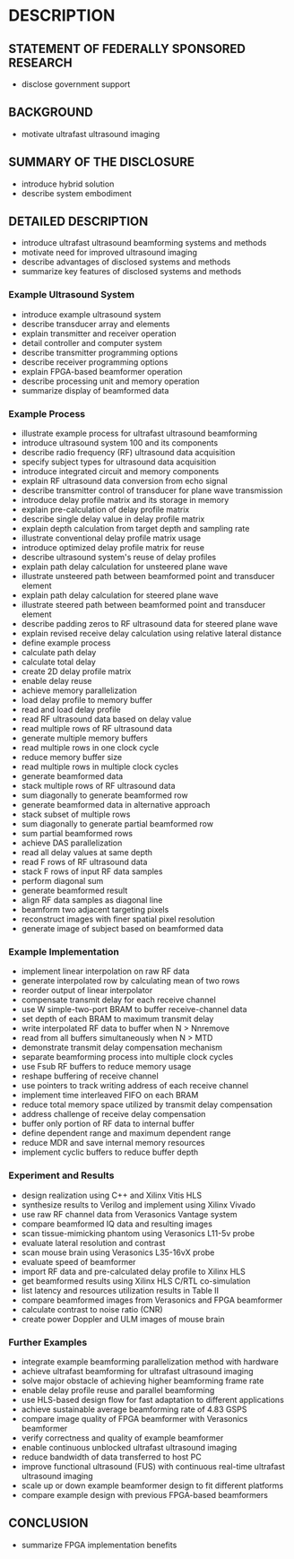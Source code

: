 # DESCRIPTION

## STATEMENT OF FEDERALLY SPONSORED RESEARCH

- disclose government support

## BACKGROUND

- motivate ultrafast ultrasound imaging

## SUMMARY OF THE DISCLOSURE

- introduce hybrid solution
- describe system embodiment

## DETAILED DESCRIPTION

- introduce ultrafast ultrasound beamforming systems and methods
- motivate need for improved ultrasound imaging
- describe advantages of disclosed systems and methods
- summarize key features of disclosed systems and methods

### Example Ultrasound System

- introduce example ultrasound system
- describe transducer array and elements
- explain transmitter and receiver operation
- detail controller and computer system
- describe transmitter programming options
- describe receiver programming options
- explain FPGA-based beamformer operation
- describe processing unit and memory operation
- summarize display of beamformed data

### Example Process

- illustrate example process for ultrafast ultrasound beamforming
- introduce ultrasound system 100 and its components
- describe radio frequency (RF) ultrasound data acquisition
- specify subject types for ultrasound data acquisition
- introduce integrated circuit and memory components
- explain RF ultrasound data conversion from echo signal
- describe transmitter control of transducer for plane wave transmission
- introduce delay profile matrix and its storage in memory
- explain pre-calculation of delay profile matrix
- describe single delay value in delay profile matrix
- explain depth calculation from target depth and sampling rate
- illustrate conventional delay profile matrix usage
- introduce optimized delay profile matrix for reuse
- describe ultrasound system's reuse of delay profiles
- explain path delay calculation for unsteered plane wave
- illustrate unsteered path between beamformed point and transducer element
- explain path delay calculation for steered plane wave
- illustrate steered path between beamformed point and transducer element
- describe padding zeros to RF ultrasound data for steered plane wave
- explain revised receive delay calculation using relative lateral distance
- define example process
- calculate path delay
- calculate total delay
- create 2D delay profile matrix
- enable delay reuse
- achieve memory parallelization
- load delay profile to memory buffer
- read and load delay profile
- read RF ultrasound data based on delay value
- read multiple rows of RF ultrasound data
- generate multiple memory buffers
- read multiple rows in one clock cycle
- reduce memory buffer size
- read multiple rows in multiple clock cycles
- generate beamformed data
- stack multiple rows of RF ultrasound data
- sum diagonally to generate beamformed row
- generate beamformed data in alternative approach
- stack subset of multiple rows
- sum diagonally to generate partial beamformed row
- sum partial beamformed rows
- achieve DAS parallelization
- read all delay values at same depth
- read F rows of RF ultrasound data
- stack F rows of input RF data samples
- perform diagonal sum
- generate beamformed result
- align RF data samples as diagonal line
- beamform two adjacent targeting pixels
- reconstruct images with finer spatial pixel resolution
- generate image of subject based on beamformed data

### Example Implementation

- implement linear interpolation on raw RF data
- generate interpolated row by calculating mean of two rows
- reorder output of linear interpolator
- compensate transmit delay for each receive channel
- use W simple-two-port BRAM to buffer receive-channel data
- set depth of each BRAM to maximum transmit delay
- write interpolated RF data to buffer when N > Nnremove
- read from all buffers simultaneously when N > MTD
- demonstrate transmit delay compensation mechanism
- separate beamforming process into multiple clock cycles
- use Fsub RF buffers to reduce memory usage
- reshape buffering of receive channel
- use pointers to track writing address of each receive channel
- implement time interleaved FIFO on each BRAM
- reduce total memory space utilized by transmit delay compensation
- address challenge of receive delay compensation
- buffer only portion of RF data to internal buffer
- define dependent range and maximum dependent range
- reduce MDR and save internal memory resources
- implement cyclic buffers to reduce buffer depth

### Experiment and Results

- design realization using C++ and Xilinx Vitis HLS
- synthesize results to Verilog and implement using Xilinx Vivado
- use raw RF channel data from Verasonics Vantage system
- compare beamformed IQ data and resulting images
- scan tissue-mimicking phantom using Verasonics L11-5v probe
- evaluate lateral resolution and contrast
- scan mouse brain using Verasonics L35-16vX probe
- evaluate speed of beamformer
- import RF data and pre-calculated delay profile to Xilinx HLS
- get beamformed results using Xilinx HLS C/RTL co-simulation
- list latency and resources utilization results in Table II
- compare beamformed images from Verasonics and FPGA beamformer
- calculate contrast to noise ratio (CNR)
- create power Doppler and ULM images of mouse brain

### Further Examples

- integrate example beamforming parallelization method with hardware
- achieve ultrafast beamforming for ultrafast ultrasound imaging
- solve major obstacle of achieving higher beamforming frame rate
- enable delay profile reuse and parallel beamforming
- use HLS-based design flow for fast adaptation to different applications
- achieve sustainable average beamforming rate of 4.83 GSPS
- compare image quality of FPGA beamformer with Verasonics beamformer
- verify correctness and quality of example beamformer
- enable continuous unblocked ultrafast ultrasound imaging
- reduce bandwidth of data transferred to host PC
- improve functional ultrasound (FUS) with continuous real-time ultrafast ultrasound imaging
- scale up or down example beamformer design to fit different platforms
- compare example design with previous FPGA-based beamformers

## CONCLUSION

- summarize FPGA implementation benefits

